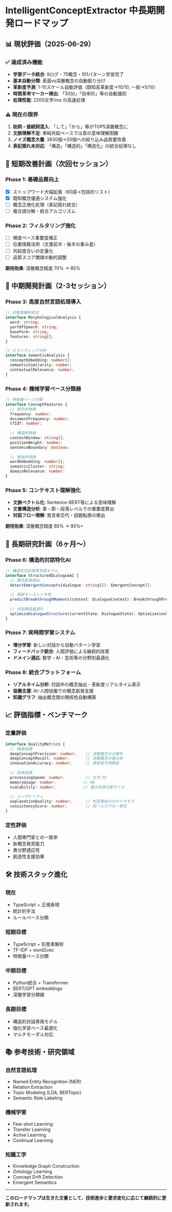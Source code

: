# IntelligentConceptExtractor 中長期開発ロードマップ

## 📊 現状評価（2025-06-29）

### ✅ 達成済み機能
- **学習データ統合**: 9ログ・75概念・101パターン学習完了
- **基本自動分類**: 表面vs深層概念の自動振り分け
- **革新度予測**: 1-10スケール自動評価（既知高革新度→10/10, 一般→5/10）
- **時間革命マーカー検出**: 「30分」「効率的」等の自動識別
- **処理性能**: 2200文字/ms の高速処理

### ⚠️ 現在の限界
1. **助詞・接続詞混入**: 「して」「から」等がTOP5深層概念に
2. **文脈理解不足**: 単純共起ベースでは真の意味理解困難
3. **ノイズ概念大量**: 3830個→20個への絞り込み品質要改善
4. **表記揺れ未対応**: 「構造」「構造的」「構造化」の統合処理なし

## 🎯 短期改善計画（次回セッション）

### Phase 1: 基礎品質向上
- [x] ストップワード大幅拡張（60語→包括的リスト）
- [x] 既知概念優遇システム強化
- [ ] 概念正規化処理（表記揺れ統合）
- [ ] 複合語分解・統合アルゴリズム

### Phase 2: フィルタリング強化  
- [ ] 頻度ベース重要度補正
- [ ] 位置情報活用（文書前半・後半の重み差）
- [ ] 共起度合いの定量化
- [ ] 品質スコア閾値の動的調整

**期待効果**: 深層概念精度 70% → 85%

## 🚀 中期開発計画（2-3セッション）

### Phase 3: 高度自然言語処理導入
```typescript
// 形態素解析統合
interface MorphologicalAnalysis {
  word: string;
  partOfSpeech: string;
  baseForm: string;
  features: string[];
}

// セマンティック分析
interface SemanticAnalysis {
  conceptEmbedding: number[];
  semanticSimilarity: number;
  contextualRelevance: number;
}
```

### Phase 4: 機械学習ベース分類器
```typescript
// 特徴量ベース分類
interface ConceptFeatures {
  // 統計的特徴
  frequency: number;
  documentFrequency: number;
  tfIdf: number;
  
  // 構造的特徴  
  contextWindow: string[];
  positionWeight: number;
  sentenceBoundary: boolean;
  
  // 意味的特徴
  wordEmbedding: number[];
  semanticCluster: string;
  domainRelevance: number;
}
```

### Phase 5: コンテキスト理解強化
- **文脈ベクトル化**: Sentence-BERT等による意味理解
- **文書構造分析**: 章・節・段落レベルでの重要度算出
- **対話フロー理解**: 発言者交代・話題転換の検出

**期待効果**: 深層概念精度 85% → 95%+

## 🔬 長期研究計画（6ヶ月〜）

### Phase 6: 構造的対話特化AI
```typescript
// 構造的対話専用言語モデル
interface StructuredDialogueAI {
  // 概念創発検出
  detectEmergentConcepts(dialogue: string[]): EmergentConcept[];
  
  // 革新モーメント予測
  predictBreakthroughMoments(context: DialogueContext): BreakthroughPrediction;
  
  // 対話構造最適化
  optimizeDialogueStructure(currentState: DialogueState): OptimizationSuggestion;
}
```

### Phase 7: 実時間学習システム
- **増分学習**: 新しい対話から自動パターン学習
- **フィードバック統合**: 人間評価による継続的改善
- **ドメイン適応**: 数学・AI・芸術等の分野別最適化

### Phase 8: 統合プラットフォーム
- **リアルタイム分析**: 対話中の概念抽出・革新度リアルタイム表示
- **協働支援**: AI-人間協働での概念創発支援
- **知識グラフ**: 抽出概念間の関係性自動構築

## 📈 評価指標・ベンチマーク

### 定量評価
```typescript
interface QualityMetrics {
  // 精度指標
  deepConceptPrecision: number;    // 深層概念の正解率
  deepConceptRecall: number;       // 深層概念の検出率
  innovationAccuracy: number;      // 革新度予測精度
  
  // 効率指標
  processingSpeed: number;         // 文字/秒
  memoryUsage: number;            // MB
  scalability: number;            // 最大処理可能サイズ
  
  // ユーザビリティ
  explanationQuality: number;      // 判定理由の分かりやすさ
  consistencyScore: number;        // 同一入力での一貫性
}
```

### 定性評価
- 人間専門家との一致率
- 新概念発見能力
- 異分野適応性
- 創造性支援効果

## 🛠️ 技術スタック進化

### 現在
- TypeScript + 正規表現
- 統計的手法
- ルールベース分類

### 短期目標
- TypeScript + 形態素解析
- TF-IDF + word2vec
- 特徴量ベース分類

### 中期目標  
- Python統合 + Transformer
- BERT/GPT embeddings
- 深層学習分類器

### 長期目標
- 構造的対話専用モデル
- 強化学習ベース最適化
- マルチモーダル対応

## 📚 参考技術・研究領域

### 自然言語処理
- Named Entity Recognition (NER)
- Relation Extraction
- Topic Modeling (LDA, BERTopic)
- Semantic Role Labeling

### 機械学習
- Few-shot Learning
- Transfer Learning  
- Active Learning
- Continual Learning

### 知識工学
- Knowledge Graph Construction
- Ontology Learning
- Concept Drift Detection
- Emergent Semantics

---

**このロードマップは生きた文書として、技術進歩と要求変化に応じて継続的に更新されます。**